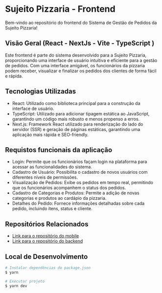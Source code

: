 
# Sujeito Pizzaria - Frontend

Bem-vindo ao repositório do frontend do Sistema de Gestão de Pedidos da Sujeito Pizzaria!

## Visão Geral (React - NextJs - Vite - TypeScript )

Este frontend é parte do sistema desenvolvido para a Sujeito Pizzaria, proporcionando uma interface de usuário intuitiva e eficiente para a gestão de pedidos. Com uma interface amigável, os funcionários da pizzaria podem receber, visualizar e finalizar os pedidos dos clientes de forma fácil e rápida.

## Tecnologias Utilizadas

* React: Utilizado como biblioteca principal para a construção da interface de usuário.
* TypeScript: Utilizado para adicionar tipagem estática ao JavaScript, garantindo um código mais robusto e menos propenso a erros.
* Next.js: Framework React utilizado para renderização do lado do servidor (SSR) e geração de páginas estáticas, garantindo uma aplicação mais rápida e SEO-friendly.

## Requistos funcionais da aplicação 

* Login: Permite que os funcionários façam login na plataforma para acessar as funcionalidades do sistema.
* Cadastro de Usuário: Possibilita o cadastro de novos usuários com diferentes níveis de permissões.
* Visualização de Pedidos: Exibe os pedidos em tempo real, permitindo que os funcionários acompanhem o status dos pedidos.
* Cadastro de Categorias e Produtos: Permite a adição de novas categorias e produtos ao cardápio da pizzaria.
* Detalhes do Pedido: Fornece informações detalhadas sobre cada pedido, incluindo itens, status e cliente.

## Repositórios Relacionados

* [Link para o repositório do mobile](https://github.com/dayannealcantara/pizzaria-mobile)
* [Link para o repositório do backend](https://github.com/dayannealcantara/pizzaria-Backend)

## Local de Desenvolvimento

```bash
# Instalar dependências do package.json
$ yarn 

# Executar projeto
$ yarn dev
